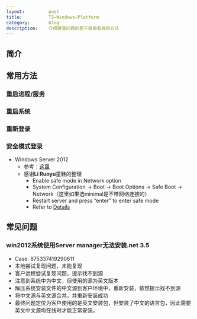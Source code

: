 ```yaml
---
layout:         post
title:          TS-Windows-Platform
category:       blog
description:    介绍排查问题的若干简单有效的方法
---
```


## 简介

## 常用方法

### 重启进程/服务

### 重启系统

### 重新登录

### 安全模式登录

- Windows Server 2012
	- 参考：[这里](http://www.isunshare.com/windows-2012/boot-windows-server-2012-in-safe-mode.html)
	- 感谢**Li Ruoyu**童鞋的整理
		- Enable safe mode in Network option
		- System Configuration -> Boot -> Boot Options -> Safe Boot -> Network（这里如果选minimal是不带网络连接的）
		- Restart server and press “enter” to enter safe mode 
		- Refer to [Details](http://7xudfs.com1.z0.glb.clouddn.com/0f411cda89af489da677eaec9d2e3a5f-SafeModeNetworkTest.docx)

## 常见问题

### win2012系统使用Server manager无法安装.net 3.5
- Case: 875337419290611
- 本地尝试复现问题，未能复现
- 客户远程尝试复现问题，提示找不到源
- 注意到系统中为中文，但使用的源为英文版本
- 解压系统安装文件的中文源到客户环境中，重新安装，依然提示找不到源
- 将中文源与英文源合并，并重新安装成功
- 最终问题定位为客户使用的是英文安装包，但安装了中文的语言包，因此需要英文中文源均在线时才能正常安装。
